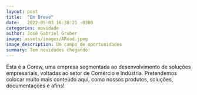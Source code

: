 ```yaml
---
layout: post
title:  "Em Breve"
date:   2022-05-03 16:38:21 -0300
categories: novidade
author: José Gabriel Gruber
image: assets/images/ARoad.jpeg
image_description: Um campo de oportunidades
summary: Tem novidades chegando!
---
```

Esta é a Corew, uma empresa segmentada ao desenvolvimento de soluções empresariais, voltadas ao setor de Comércio e Indústria.
Pretendemos colocar muito mais conteúdo aqui, como nossos produtos, soluções, documentações e afins!